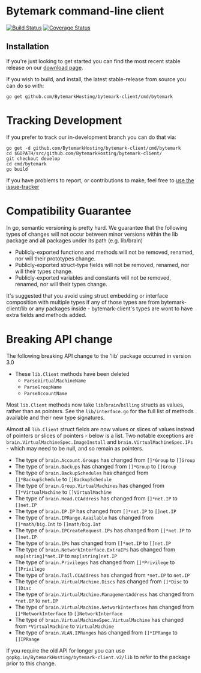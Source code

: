 Bytemark command-line client
============================

[![Build Status](https://travis-ci.org/BytemarkHosting/bytemark-client.svg)](https://travis-ci.org/BytemarkHosting/bytemark-client) [![Coverage Status](https://coveralls.io/repos/github/BytemarkHosting/bytemark-client/badge.svg?branch=develop)](https://coveralls.io/github/BytemarkHosting/bytemark-client?branch=develop)

Installation
------------

If you're just looking to get started you can find the most recent stable
release on our [download page](https://github.com/BytemarkHosting/bytemark-client/releases).

If you wish to build, and install, the latest stable-release from source you can do so with:

    go get github.com/BytemarkHosting/bytemark-client/cmd/bytemark


Tracking Development
====================

If you prefer to track our in-development branch you can do that via:

    go get -d github.com/BytemarkHosting/bytemark-client/cmd/bytemark
    cd $GOPATH/src/github.com/BytemarkHosting/bytemark-client/
    git checkout develop
    cd cmd/bytemark
    go build


If you have problems to report, or contributions to make, feel free to [use the issue-tracker](https://github.com/BytemarkHosting/bytemark-client/issues)

Compatibility Guarantee
=======================

In go, semantic versioning is pretty hard. We guarantee that the following types of changes will not occur between minor versions within the lib package and all packages under its path (e.g. lib/brain)

* Publicly-exported functions and methods will not be removed, renamed, nor will their prototypes change.
* Publicly-exported struct-type fields will not be removed, renamed, nor will their types change.
* Publicly-exported variables and constants will not be removed, renamed, nor will their types change.

It's suggested that you avoid using struct embedding or interface composition with multiple types if any of those types are from bytemark-client/lib or any packages inside - bytemark-client's types are wont to have extra fields and methods added.

Breaking API change
===================

The following breaking API change to the 'lib' package occurred in version 3.0

* These `lib.Client` methods have been deleted
  * `ParseVirtualMachineName`
  * `ParseGroupName`
  * `ParseAccountName`

Most `lib.Client` methods now take `lib`/`brain`/`billing` structs as values, rather than as pointers. See the `lib/interface.go` for the full list of methods available and their new type signatures.

Almost all `lib.Client` struct fields are now values or slices of values instead of pointers or slices of pointers - below is a list. Two notable exceptions are `brain.VirtualMachineSpec.ImageInstall` and `brain.VirtualMachineSpec.IPs` - which may need to be null, and so remain as pointers.

* The type of `brain.Account.Groups` has changed from `[]*Group` to `[]Group`
* The type of `brain.Backups` has changed from `[]*Group` to `[]Group`
* The type of `brain.BackupSchedules` has changed from `[]*BackupSchedule` to `[]BackupSchedule`
* The type of `brain.Group.VirtualMachines` has changed from `[]*VirtualMachine` to `[]VirtualMachine`
* The type of `brain.Head.CCAddress` has changed from `[]*net.IP` to `[]net.IP`
* The type of `brain.IP.IP` has changed from `[]*net.IP` to `[]net.IP`
* The type of `brain.IPRange.Available` has changed from `[]*math/big.Int` to `[]math/big.Int`
* The type of `brain.IPCreateRequest.IPs` has changed from `[]*net.IP` to `[]net.IP`
* The type of `brain.IPs` has changed from `[]*net.IP` to `[]net.IP`
* The type of `brain.NetworkInterface.ExtraIPs` has changed from `map[string]*net.IP` to `map[string]net.IP`
* The type of `brain.Privileges` has changed from `[]*Privilege` to `[]Privilege`
* The type of `brain.Tail.CCAddress` has changed from `*net.IP` to `net.IP`
* The type of `brain.VirtualMachine.Discs` has changed from `[]*Disc` to `[]Disc`
* The type of `brain.VirtualMachine.ManagementAddress` has changed from `*net.IP` to `net.IP`
* The type of `brain.VirtualMachine.NetworkInterfaces` has changed from `[]*NetworkInterface` to `[]NetworkInterface`
* The type of `brain.VirtualMachineSpec.VirtualMachine` has changed from `*VirtualMachine` to `VirtualMachine`
* The type of `brain.VLAN.IPRanges` has changed from `[]*IPRange` to `[]IPRange`


If you require the old API for longer you can use `gopkg.in/BytemarkHosting/bytemark-client.v2/lib` to refer to the package prior to this change.
